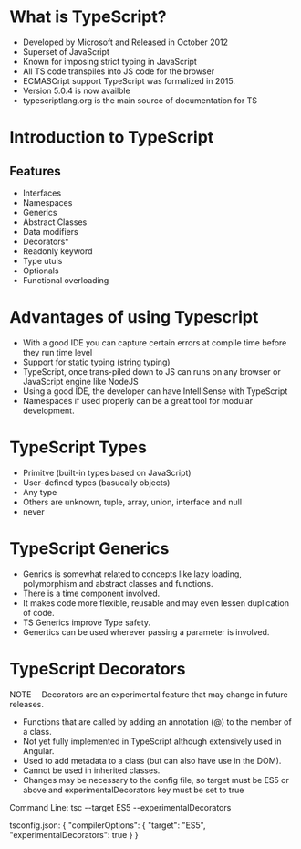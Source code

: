 # What is TypeScript?

* Developed by Microsoft and Released in October 2012
* Superset of JavaScript
* Known for imposing strict typing in JavaScript
* All TS code transpiles into JS code for the browser
* ECMASCript support TypeScript was formalized in 2015.
* Version 5.0.4 is now availble
* typescriptlang.org is the main source of documentation for TS

# Introduction to TypeScript
## Features
* Interfaces
* Namespaces
* Generics
* Abstract Classes
* Data modifiers
* Decorators*
* Readonly keyword
* Type utuls
* Optionals
* Functional overloading

# Advantages of using Typescript
* With a good IDE you can capture certain errors at compile time before they run time level
* Support for static typing (string typing)
* TypeScript, once trans-piled down to JS can runs on any browser or JavaScript engine like NodeJS
* Using a good IDE, the developer can have IntelliSense with TypeScript
* Namespaces if used properly can be a great tool for modular development.

# TypeScript Types
* Primitve (built-in types based on JavaScript)
* User-defined types (basucally objects)
* Any type
* Others are unknown, tuple, array, union, interface and null
* never

# TypeScript Generics
* Genrics is somewhat related to concepts like lazy loading, polymorphism and abstract classes and functions.
* There is a time component involved.
* It makes code more flexible, reusable and may even lessen duplication of code.
* TS Generics improve Type safety.
* Genertics can be used wherever passing a parameter is involved.

# TypeScript Decorators
NOTE  Decorators are an experimental feature that may change in future releases.
* Functions that are called by adding an annotation (@) to the member of a class.
* Not yet fully implemented in TypeScript although extensively used in Angular.
* Used to add metadata to a class (but can also have use in the DOM).
* Cannot be used in inherited classes.
* Changes may be necessary to the config file, so target must be ES5 or above and experimentalDecorators key must be set to true

Command Line:
    tsc --target ES5 --experimentalDecorators

tsconfig.json:
    {
        "compilerOptions": {
            "target": "ES5",
            "experimentalDecorators": true
        }
    }